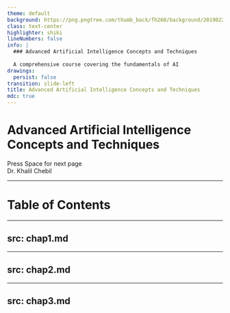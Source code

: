 ```yaml
---
theme: default
background: https://png.pngtree.com/thumb_back/fh260/background/20190223/ourmid/pngtree-artificial-intelligence-future-technology-background-technology-backgroundtechnology-backgroundtechnology-image_73327.jpg
class: text-center
highlighter: shiki
lineNumbers: false
info: |
  ### Advanced Artificial Intelligence Concepts and Techniques 
  
  A comprehensive course covering the fundamentals of AI
drawings:
  persist: false
transition: slide-left
title: Advanced Artificial Intelligence Concepts and Techniques 
mdc: true
---
```


# Advanced Artificial Intelligence Concepts and Techniques


<div class="pt-12">
  <span @click="$slidev.nav.next" class="px-2 py-1 rounded cursor-pointer" hover="bg-white bg-opacity-10">
    Press Space for next page <carbon:arrow-right class="inline"/>
  </span>
</div>

<div class="abs-br m-6 flex gap-2">
  Dr. Khalil Chebil
</div>

---

# Table of Contents

<Toc maxDepth="1"></Toc>

---
src: chap1.md
---

---
src: chap2.md
---
---
src: chap3.md
---

